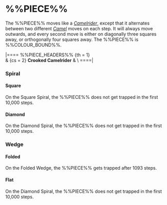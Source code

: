 # %%PIECE%%

The %%PIECE%% moves like a [*Camelrider*](camelrider.html), except that
it alternates between two different [*Camel*](camel.html) moves on each step.
It will always move outwards, and every second move is either on diagonally
three squares away, or orthogonally four squares away.
The %%PIECE%% is %%COLOUR_BOUND%%.

|====
%%PIECE_HEADERS%%
  {th = 1}  
& {cs = 2}  **Crooked Camelrider**
&           \\
====|
      
### Spiral

#### Square

On the Square Spiral, the %%PIECE%% does not get trapped in the
first 10,000 steps.

#### Diamond

On the Diamond Spiral, the %%PIECE%% does not get trapped in the
first 10,000 steps.

### Wedge

#### Folded

On the Folded Wedge, the %%PIECE%% gets trapped after 1093 steps.


#### Flat

On the Diamond Spiral, the %%PIECE%% does not get trapped in the
first 10,000 steps.
